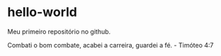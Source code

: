 # hello-world
Meu primeiro repositório no github.

Combati o bom combate, acabei a carreira, guardei a fé. - Timóteo 4:7
